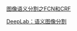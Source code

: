 [图像语义分割之FCN和CRF](http://blog.csdn.net/u012759136/article/details/52434826#t9)

[DeepLab：语义图像分割](http://blog.csdn.net/real_myth/article/details/56479704)